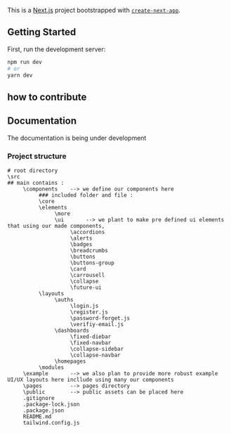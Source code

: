 This is a [Next.js](https://nextjs.org/) project bootstrapped with [`create-next-app`](https://github.com/vercel/next.js/tree/canary/packages/create-next-app).

## Getting Started

First, run the development server:

```bash
npm run dev
# or
yarn dev
```

## how to contribute

## Documentation
The documentation is being under development
### Project structure 
```
# root directory
\src
## main contains :
     \components    --> we define our components here
          ### included folder and file :
          \core
          \elements
               \more
               \ui       --> we plant to make pre defined ui elements that using our made components, 
                    \accordions
                    \alerts
                    \badges
                    \breadcrumbs
                    \buttons
                    \buttons-group
                    \card
                    \carrousell
                    \collapse
                    \future-ui
          \layouts
               \auths
                    \login.js
                    \register.js
                    \password-forget.js
                    \verifiy-email.js
               \dashboards
                    \fixed-diebar
                    \fixed-navbar
                    \collapse-sidebar
                    \collapse-navbar
               \homepages
          \modules
     \example       --> we also plan to provide more robust example UI/UX layouts here incllude using many our components 
     \pages         --> pages directory 
     \public        --> public assets can be placed here
     .gitignore
     .package-lock.json
     .package.json
     README.md
     tailwind.config.js
```
